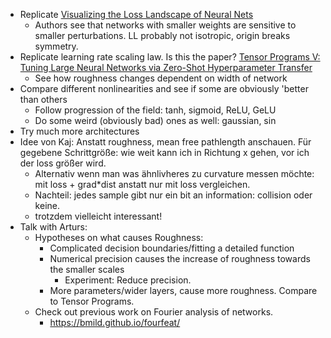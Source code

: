 - Replicate [Visualizing the Loss Landscape of Neural Nets](https://arxiv.org/abs/1712.09913)
	- Authors see that networks with smaller weights are sensitive to smaller perturbations. LL probably not isotropic, origin breaks symmetry.
- Replicate learning rate scaling law. Is this the paper? [Tensor Programs V: Tuning Large Neural Networks via Zero-Shot Hyperparameter Transfer](https://arxiv.org/pdf/2203.03466)
	- See how roughness changes dependent on width of network
- Compare different nonlinearities and see if some are obviously 'better than others
	- Follow progression of the field: tanh, sigmoid, ReLU, GeLU
	- Do some weird (obviously bad) ones as well: gaussian, sin
- Try much more architectures
- Idee von Kaj: Anstatt roughness, mean free pathlength anschauen. Für gegebene Schrittgröße: wie weit kann ich in Richtung x gehen, vor ich der loss größer wird.
	- Alternativ wenn man was ähnlivheres zu curvature messen möchte: mit loss + grad*dist anstatt nur mit loss vergleichen.
	- Nachteil: jedes sample gibt nur ein bit an information: collision oder keine.
	- trotzdem vielleicht interessant!
- Talk with Arturs:
	- Hypotheses on what causes Roughness:
		- Complicated decision boundaries/fitting a detailed function
		- Numerical precision causes the increase of roughness towards the smaller scales
			- Experiment: Reduce precision.
		- More parameters/wider layers, cause more roughness. Compare to Tensor Programs.
	- Check out previous work on Fourier analysis of networks.
		- https://bmild.github.io/fourfeat/